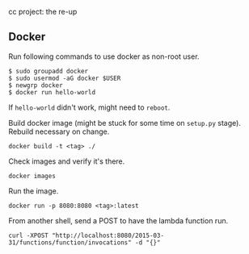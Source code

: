cc project: the re-up

## Docker

Run following commands to use docker as non-root user.

```
$ sudo groupadd docker
$ sudo usermod -aG docker $USER
$ newgrp docker
$ docker run hello-world
```

If `hello-world` didn't work, might need to `reboot`.

Build docker image (might be stuck for some time on `setup.py` stage). Rebuild necessary on change.

```docker build -t <tag> ./```

Check images and verify it's there.

```docker images```

Run the image.

```docker run -p 8080:8080 <tag>:latest```

From another shell, send a POST to have the lambda function run.

```curl -XPOST "http://localhost:8080/2015-03-31/functions/function/invocations" -d "{}"```
